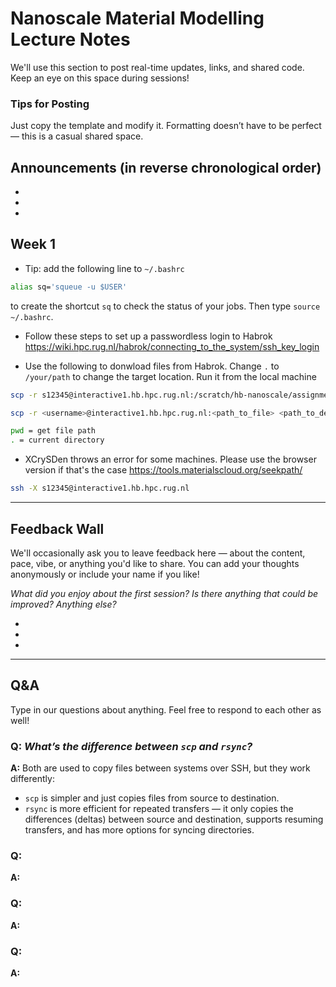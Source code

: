 # **Nanoscale Material Modelling Lecture Notes**
We'll use this section to post real-time updates, links, and shared code. Keep an eye on this space during sessions!
### Tips for Posting

Just copy the template and modify it. Formatting doesn’t have to be perfect — this is a casual shared space.

## Announcements (in reverse chronological order)

-
-
-

## Week 1
- Tip: add the following line to `~/.bashrc`
```bash
alias sq='squeue -u $USER'
```
to create the shortcut `sq` to check the status of your jobs. Then type `source ~/.bashrc`.


- Follow these steps to set up a passwordless login to Habrok https://wiki.hpc.rug.nl/habrok/connecting_to_the_system/ssh_key_login

- Use the following to donwload files from Habrok. Change `.` to `/your/path` to change the target location. Run it from the local machine
```bash
scp -r s12345@interactive1.hb.hpc.rug.nl:/scratch/hb-nanoscale/assignment_1/no_reacted.data .

scp -r <username>@interactive1.hb.hpc.rug.nl:<path_to_file> <path_to_destination>

pwd = get file path
. = current directory
```

- XCrySDen throws an error for some machines. Please use the browser version if that's the case https://tools.materialscloud.org/seekpath/

```bash
ssh -X s12345@interactive1.hb.hpc.rug.nl
```

---


## **Feedback Wall**

We'll occasionally ask you to leave feedback here — about the content, pace, vibe, or anything you'd like to share. You can add your thoughts anonymously or include your name if you like!

*What did you enjoy about the first session?*
*Is there anything that could be improved?*
*Anything else?*

- 
-
-
---

## Q&A
Type in our questions about anything. Feel free to respond to each other as well!

### Q: *What’s the difference between `scp` and `rsync`?*  
**A:** Both are used to copy files between systems over SSH, but they work differently:

- `scp` is simpler and just copies files from source to destination.
- `rsync` is more efficient for repeated transfers — it only copies the differences (deltas) between source and destination, supports resuming transfers, and has more options for syncing directories.

### Q: <type here> 
**A:** <type here>


### Q: <type here>
**A:** <type here>

### Q: <type here>
**A:** <type here>